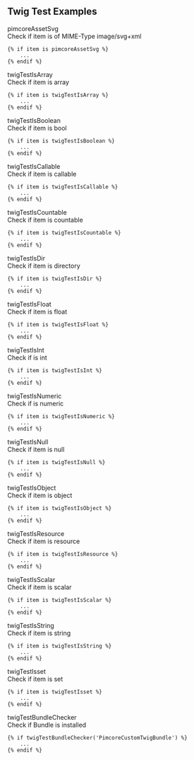 ## Twig Test Examples

pimcoreAssetSvg\
Check if item is of MIME-Type image/svg+xml

``` 
{% if item is pimcoreAssetSvg %}
    ...
{% endif %}
```

twigTestIsArray\
Check if item is array

``` 
{% if item is twigTestIsArray %}
    ...
{% endif %}
```

twigTestIsBoolean\
Check if item is bool

``` 
{% if item is twigTestIsBoolean %}
    ...
{% endif %}
```

twigTestIsCallable\
Check if item is callable

``` 
{% if item is twigTestIsCallable %}
    ...
{% endif %}
```

twigTestIsCountable\
Check if item is countable

``` 
{% if item is twigTestIsCountable %}
    ...
{% endif %}
```

twigTestIsDir\
Check if item is directory

``` 
{% if item is twigTestIsDir %}
    ...
{% endif %}
```

twigTestIsFloat\
Check if item is float

``` 
{% if item is twigTestIsFloat %}
    ...
{% endif %}
```

twigTestIsInt\
Check if is int

``` 
{% if item is twigTestIsInt %}
    ...
{% endif %}
```

twigTestIsNumeric\
Check if is numeric

``` 
{% if item is twigTestIsNumeric %}
    ...
{% endif %}
```

twigTestIsNull\
Check if item is null

``` 
{% if item is twigTestIsNull %}
    ...
{% endif %}
```

twigTestIsObject\
Check if item is object

``` 
{% if item is twigTestIsObject %}
    ...
{% endif %}
```

twigTestIsResource\
Check if item is resource

``` 
{% if item is twigTestIsResource %}
    ...
{% endif %}
```

twigTestIsScalar\
Check if item is scalar

``` 
{% if item is twigTestIsScalar %}
    ...
{% endif %}
```

twigTestIsString\
Check if item is string

``` 
{% if item is twigTestIsString %}
    ...
{% endif %}
```

twigTestIsset\
Check if item is set

``` 
{% if item is twigTestIsset %}
    ...
{% endif %}
```

twigTestBundleChecker\
Check if Bundle is installed

``` 
{% if twigTestBundleChecker('PimcoreCustomTwigBundle') %}
    ...
{% endif %}
```